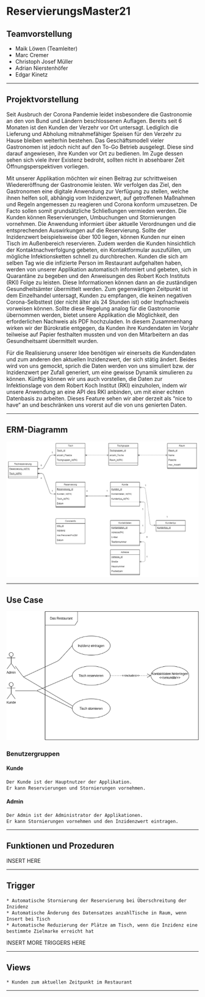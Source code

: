 # ReservierungsMaster21

## Teamvorstellung

* Maik Löwen (Teamleiter)
* Marc Cremer
* Christoph Josef Müller
* Adrian Nierstenhöfer
* Edgar Kinetz

---

## Projektvorstellung

Seit Ausbruch der Corona Pandemie leidet insbesondere die Gastronomie an den von Bund und Ländern beschlossenen Auflagen. Bereits seit 6 Monaten ist den Kunden der Verzehr vor Ort untersagt. Lediglich die Lieferung und Abholung mitnahmefähiger Speisen für den Verzehr zu Hause bleiben weiterhin bestehen. Das Geschäftsmodell vieler Gastronomen ist jedoch nicht auf den To-Go Betrieb ausgelegt. Diese sind darauf angewiesen, ihre Kunden vor Ort zu bedienen. Im Zuge dessen sehen sich viele ihrer Existenz bedroht, sollten nicht in absehbarer Zeit Öffnungsperspektiven vorliegen.

Mit unserer Applikation möchten wir einen Beitrag zur schrittweisen Wiedereröffnung der Gastronomie leisten. Wir verfolgen das Ziel, den Gastronomen eine digitale Anwendung zur Verfügung zu stellen, welche ihnen helfen soll, abhängig vom Inzidenzwert, auf getroffenen Maßnahmen und Regeln angemessen zu reagieren und Corona konform umzusetzen. De Facto sollen somit grundsätzliche Schließungen vermieden werden. Die Kunden können Reservierungen, Umbuchungen und Stornierungen vornehmen. Die Anwendung informiert über aktuelle Verordnungen und die entsprechenden Auswirkungen auf die Reservierung. Sollte der Inzidenzwert beispielsweise über 100 liegen, können Kunden nur einen Tisch im Außenbereich reservieren. Zudem werden die Kunden hinsichtlich der Kontaktnachverfolgung gebeten, ein Kontaktformular auszufüllen, um mögliche Infektionsketten schnell zu durchbrechen. Kunden die sich am selben Tag wie die infizierte Person im Restaurant aufgehalten haben, werden von unserer Applikation automatisch informiert und gebeten, sich in Quarantäne zu begeben und den Anweisungen des Robert Koch Instituts (RKI) Folge zu leisten. Diese Informationen können dann an die zuständigen Gesundheitsämter übermittelt werden. Zum gegenwärtigen Zeitpunkt ist dem Einzelhandel untersagt, Kunden zu empfangen, die keinen negativen Corona-Selbsttest (der nicht älter als 24 Stunden ist) oder Impfnachweis vorweisen können. Sollte diese Regelung analog für die Gastronomie übernommen werden, bietet unsere Applikation die Möglichkeit, den erforderlichen Nachweis als PDF hochzuladen. In diesem Zusammenhang wirken wir der Bürokratie entgegen, da Kunden ihre Kundendaten im Vorjahr teilweise auf Papier festhalten mussten und von den Mitarbeitern an das Gesundheitsamt übermittelt wurden.

Für die Realisierung unserer Idee benötigen wir einerseits die Kundendaten und zum anderen den aktuellen Inzidenzwert, der sich stätig ändert. Beides wird von uns gemockt, sprich die Daten werden von uns simuliert bzw. der Inzidenzwert per Zufall generiert, um eine gewisse Dynamik simulieren zu können. Künftig können wir uns auch vorstellen, die Daten zur Infektionslage von dem Robert Koch Institut (RKI) einzuholen, indem wir unsere Anwendung an eine API des RKI anbinden, um mit einer echten Datenbasis zu arbeiten. Dieses Feature sehen wir aber derzeit als “nice to have“ an und beschränken uns vorerst auf die von uns genierten Daten.

---

## ERM-Diagramm

![ERM-Diagramm_08052021.png](../ERM-Diagramm_08052021.png)

---

## Use Case

![Usecase-diagramm](../usecase/UseCaseDiagramm.png)

### Benutzergruppen

#### __Kunde__

    Der Kunde ist der Hauptnutzer der Applikation.
    Er kann Reservierungen und Stornierungen vornehmen.

#### __Admin__

    Der Admin ist der Administrator der Applikationen.
    Er kann Stornierungen vornehmen und den Inzidenzwert eintragen.

---

## Funktionen und Prozeduren

INSERT HERE

---

## Trigger

    * Automatische Stornierung der Reservierung bei Überschreitung der Inzidenz 
    * Automatische Änderung des Datensatzes anzahlTische in Raum, wenn Insert bei Tisch 
    * Automatische Reduzierung der Plätze am Tisch, wenn die Inzidenz eine bestimmte Zielmarke erreicht hat 

  INSERT MORE TRIGGERS HERE

---

## Views

    * Kunden zum aktuellen Zeitpunkt im Restaurant

---
